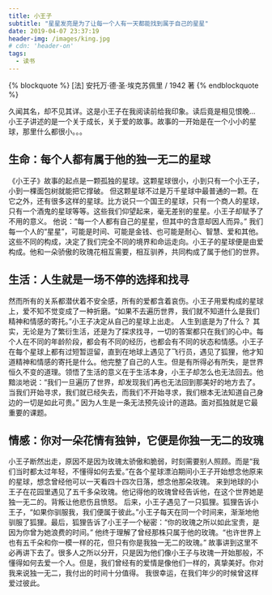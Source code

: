 ```yaml
---
title: 小王子
subtitle: "星星发亮是为了让每一个人有一天都能找到属于自己的星星"
date: 2019-04-07 23:37:19
header-img: /images/king.jpg
# cdn: 'header-on'
tags: 
  - 读书
---
```


{% blockquote  %}
  [法] 安托万·德·圣·埃克苏佩里 / 1942 著
{% endblockquote %}

久闻其名，却不见其详。这是小王子在我阅读前给我印象。读后竟是相见恨晚...
小王子讲述的是一个关于成长，关于爱的故事。故事的一开始是在一个小小的星球，那里什么都很小。。。


## 生命：每个人都有属于他的独一无二的星球

《小王子》故事的起点是一颗孤独的星球。这颗星球很小，小到只有一个小王子，小到一棵面包树就能把它撑破。
但这颗星球不过是万千星球中最普通的一颗。在它之外，还有很多这样的星球。比方说只一个国王的星球，只有一个商人的星球，只有一个酒鬼的星球等等。这些我们仰望起来，毫无差别的星星。小王子却赋予了不用的意义。
他说：“每一个人都有自己的星星，但其中的含意却因人而异。”
我们每一个人的“星星”，可能是时间、可能是金钱、也可能是耐心、智慧、爱和其他。这些不同的构成，决定了我们完全不同的境界和命运走向。小王子的星球便是由爱构成。他和一朵骄傲的玫瑰花相互需要，相互驯养，共同构成了属于他们的世界。

## 生活：人生就是一场不停的选择和找寻
然而所有的关系都潜伏着不安全感，所有的爱都含着哀伤。小王子用爱构成的星球上，爱不知不觉变成了一种折磨。“如果不去遍历世界，我们就不知道什么是我们精神和情感的寄托。”小王子决定从自己的星球上出走。
人生到底是为了什么？
其实，无论是为了繁衍生活，还是为了探求找寻，一切的答案都只在我们的心中。每个人在不同的年龄阶段，都会有不同的经历，也都会有不同的状态和情感。小王子在每个星球上都有过短暂逗留，直到在地球上遇见了飞行员，遇见了狐狸，他才知道精神和情感的寄托是什么。他完整了自己的人生。但是有所得必有所失，是世界恒久不变的道理。领悟了生活的意义在于生活本身，小王子却怎么也无法回去。他黯淡地说：“我们一旦遍历了世界，却发现我们再也无法回到那美好的地方去了。当我们开始寻求，我们就已经失去，而我们不开始寻求，我们根本无法知道自己身边的一切是如此可贵。”
因为人生是一条无法预先设计的道路。面对孤独就是它最重要的课题。

## 情感：你对一朵花情有独钟，它便是你独一无二的玫瑰
小王子断然出走，原因不是因为玫瑰太骄傲和脆弱，时刻需要别人照顾。而是“我们当时都太过年轻，不懂得如何去爱。”在各个星球漂泊期间小王子开始想念他原来的星球，想念曾经他可以一天看四十四次日落，想念他那朵玫瑰。
来到地球的小王子在花园里遇见了五千多朵玫瑰。他记得他的玫瑰曾经告诉他，在这个世界她是独一无二的。背叛让他悲伤且愤怒。
后来，小王子遇见了一只狐狸。狐狸告诉小王子，“如果你驯服我，我们便属于彼此。”小王子每天在同一个时间来，渐渐地他驯服了狐狸。最后，狐狸告诉了小王子一个秘密：“你的玫瑰之所以如此宝贵，是因为你曾为她浪费的时间。”
他终于理解了曾经那株只属于他的玫瑰。“也许世界上也有五千朵和你一模一样的花，但只有你是我独一无二的玫瑰。”
故事讲到这里不必再讲下去了。很多人之所以分开，只是因为他们像小王子与玫瑰一开始那般，不懂得如何去爱一个人。但是，我们曾经有的爱情是像他们一样的，真挚美好。你对我来说独一无二，我付出的时间十分值得。
我很幸运，在我们年少的时候曾这样爱过彼此。

